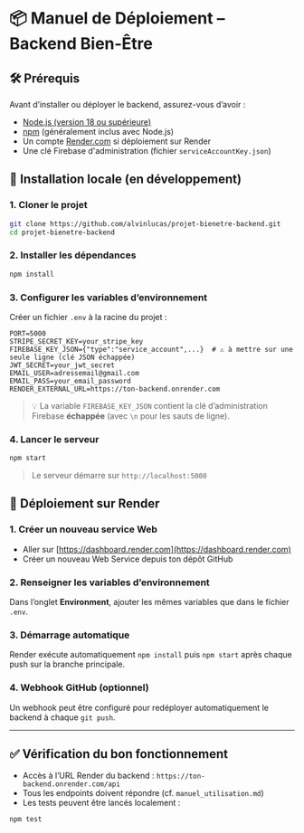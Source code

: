 # 📦 Manuel de Déploiement – Backend Bien-Être

## 🛠️ Prérequis

Avant d’installer ou déployer le backend, assurez-vous d’avoir :

- [Node.js (version 18 ou supérieure)](https://nodejs.org/)
- [npm](https://www.npmjs.com/) (généralement inclus avec Node.js)
- Un compte [Render.com](https://render.com/) si déploiement sur Render
- Une clé Firebase d'administration (fichier `serviceAccountKey.json`)

## 🧰 Installation locale (en développement)

### 1. Cloner le projet

```bash
git clone https://github.com/alvinlucas/projet-bienetre-backend.git
cd projet-bienetre-backend
```

### 2. Installer les dépendances

```bash
npm install
```

### 3. Configurer les variables d’environnement

Créer un fichier `.env` à la racine du projet :

```env
PORT=5000
STRIPE_SECRET_KEY=your_stripe_key
FIREBASE_KEY_JSON={"type":"service_account",...}  # ⚠️ à mettre sur une seule ligne (clé JSON échappée)
JWT_SECRET=your_jwt_secret
EMAIL_USER=adressemail@gmail.com
EMAIL_PASS=your_email_password
RENDER_EXTERNAL_URL=https://ton-backend.onrender.com
```

> 💡 La variable `FIREBASE_KEY_JSON` contient la clé d’administration Firebase **échappée** (avec `\n` pour les sauts de ligne).

### 4. Lancer le serveur

```bash
npm start
```

> Le serveur démarre sur `http://localhost:5000`

## 🚀 Déploiement sur Render

### 1. Créer un nouveau service Web

- Aller sur [https://dashboard.render.com](https://dashboard.render.com)
- Créer un nouveau Web Service depuis ton dépôt GitHub

### 2. Renseigner les variables d’environnement

Dans l’onglet **Environment**, ajouter les mêmes variables que dans le fichier `.env`.

### 3. Démarrage automatique

Render exécute automatiquement `npm install` puis `npm start` après chaque push sur la branche principale.

### 4. Webhook GitHub (optionnel)

Un webhook peut être configuré pour redéployer automatiquement le backend à chaque `git push`.

---

## ✅ Vérification du bon fonctionnement

- Accès à l’URL Render du backend : `https://ton-backend.onrender.com/api`
- Tous les endpoints doivent répondre (cf. `manuel_utilisation.md`)
- Les tests peuvent être lancés localement :

```bash
npm test
```